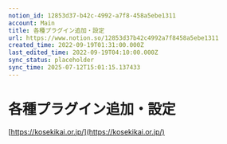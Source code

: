 ```yaml
---
notion_id: 12853d37-b42c-4992-a7f8-458a5ebe1311
account: Main
title: 各種プラグイン追加・設定
url: https://www.notion.so/12853d37b42c4992a7f8458a5ebe1311
created_time: 2022-09-19T01:31:00.000Z
last_edited_time: 2022-09-19T04:10:00.000Z
sync_status: placeholder
sync_time: 2025-07-12T15:01:15.137433
---
```

# 各種プラグイン追加・設定

[https://kosekikai.or.jp/](https://kosekikai.or.jp/)
